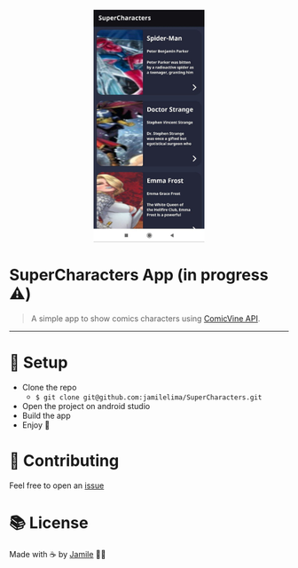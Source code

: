 <p align="center">
   <img src=".github/supercharacters.jpg" width="200"/>

# SuperCharacters App (in progress :warning:)


> A simple app to show comics characters using [ComicVine API](https://comicvine.gamespot.com/).


---

# :construction_worker: Setup

* Clone the repo
  * `$ git clone git@github.com:jamilelima/SuperCharacters.git`
* Open the project on android studio
* Build the app
* Enjoy :tada:


# :handshake: Contributing

Feel free to open an [issue](https://github.com/jamilelima/SuperCharacters/issues/new)


# :books: License

Made with :coffee: by [Jamile](https://github.com/jamilelima) 💜🚀